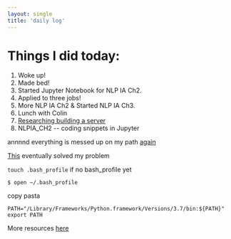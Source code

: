 ```yaml
---
layout: single
title: 'daily log'
---
```


# Things I did today:
1. Woke up! 
2. Made bed!
3. Started Jupyter Notebook for NLP IA Ch2.
4. Applied to three jobs!
5. More NLP IA Ch2 & Started NLP IA Ch3.
6. Lunch with Colin
7. [Researching building a server](https://www.youtube.com/watch?reload=9&time_continue=26&v=RDwoDj2cW6c)
8. NLPIA_CH2 -- coding snippets in Jupyter

annnnd everything is messed up on my path [again](https://stackoverflow.com/questions/14117945/too-many-different-python-versions-on-my-system-and-causing-problems)

[This](https://www.ianmaddaus.com/post/manage-multiple-versions-python-mac/) eventually solved my problem

`touch .bash_profile` if no bash_profile yet

```console
$ open ~/.bash_profile
```

copy pasta
```
PATH="/Library/Frameworks/Python.framework/Versions/3.7/bin:${PATH}"
export PATH
```

More resources [here](https://github.com/pypa/pip/issues/6784)